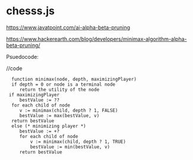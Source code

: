 # chesss.js


https://www.javatpoint.com/ai-alpha-beta-pruning

https://www.hackerearth.com/blog/developers/minimax-algorithm-alpha-beta-pruning/


Psuedocode:

//code

      function minimax(node, depth, maximizingPlayer)
      if depth = 0 or node is a terminal node
         return the utility of the node
     if maximizingPlayer
         bestValue := ??
      for each child of node
         v := minimax(child, depth ? 1, FALSE)
         bestValue := max(bestValue, v)
      return bestValue 
      else (* minimizing player *)
         bestValue := +?
         for each child of node
             v := minimax(child, depth ? 1, TRUE)
             bestValue := min(bestValue, v)
         return bestValue
